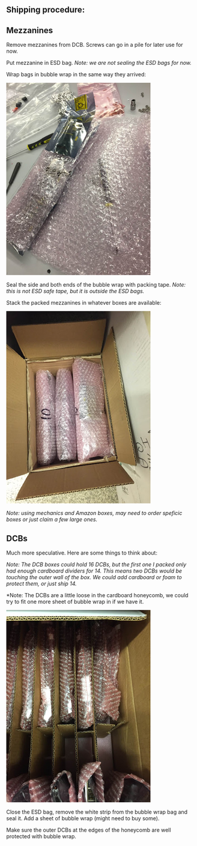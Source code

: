 ## Shipping procedure:

## Mezzanines

Remove mezzanines from DCB.  Screws can go in a pile for later use for now.

Put mezzanine in ESD bag.  *Note: we are not sealing the ESD bags for now.*

Wrap bags in bubble wrap in the same way they arrived:

![Mezzanine Roll](mezzanines_wrap.jpg)

Seal the side and both ends of the bubble wrap with packing tape.  *Note: this is not ESD safe tape, but it is outside the ESD bags.*

Stack the packed mezzanines in whatever boxes are available:

![Mezzanine Box](mezzanines_box.jpg)

*Note: using mechanics and Amazon boxes, may need to order speficic boxes or just claim a few large ones.*

## DCBs 
Much more speculative.  Here are some things to think about:

*Note: The DCB boxes could hold 16 DCBs, but the first one I packed only had enough cardboard dividers for 14.  This means two DCBs would be touching the outer wall of the box.  We could add cardboard or foam to protect them, or just ship 14.*

*Note: The DCBs are a little loose in the cardboard honeycomb, we could try to fit one more sheet of bubble wrap in if we have it. 

![DCB Box](DCBs_box.jpg)

Close the ESD bag, remove the white strip from the bubble wrap bag and seal it.  Add a sheet of bubble wrap (might need to buy some).

Make sure the outer DCBs at the edges of the honeycomb are well protected with bubble wrap.
